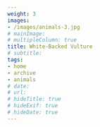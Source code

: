 ```yaml
---
weight: 3
images:
- /images/animals-3.jpg
# mainImage: 
# multipleColumn: true
title: White-Backed Vulture
# subtitle: 
tags:
- home
- archive
- animals
# date: 
# url: 
# hideTitle: true
# hideExif: true
# hideDate: true
---
```

